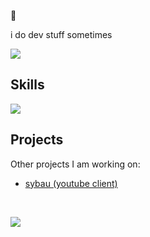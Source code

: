 🔭

i do dev stuff sometimes

![](https://github-readme-stats.vercel.app/api/top-langs/?username=tijnjh&layout=compact&)

## Skills

![](https://skillicons.dev/icons?i=ts,js,html,css,nodejs,svelte,react,next,vue,nuxt,tailwind,docker,figma,git,photoshop&perline=11)

## Projects

Other projects I am working on:

- [sybau (youtube client)](https://git.maid.zone/stuff/sybau)

<br />

![](https://komarev.com/ghpvc/?username=tijnjh)





